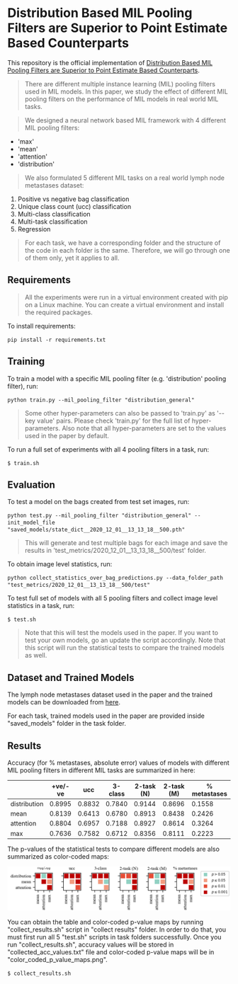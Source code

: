 # Distribution Based MIL Pooling Filters are Superior to Point Estimate Based Counterparts

This repository is the official implementation of [Distribution Based MIL Pooling Filters are Superior to Point Estimate Based Counterparts](https://paper_link). 

> There are different multiple instance learning (MIL) pooling filters used in MIL models. In this paper, we study the effect of different MIL pooling filters on the performance of MIL models in real world MIL tasks.

> We designed a neural network based MIL framework with 4 different MIL pooling filters:
* 'max'
* 'mean'
* 'attention'
* 'distribution'

> We also formulated 5 different MIL tasks on a real world lymph node metastases dataset:
1. Positive vs negative bag classification
2. Unique class count (ucc) classification
3. Multi-class classification
4. Multi-task classification
5. Regression

> For each task, we have a corresponding folder and the structure of the code in each folder is the same. Therefore, we will go through one of them only, yet it applies to all.

## Requirements

> All the experiments were run in a virtual environment created with pip on a Linux machine. You can create a virtual environment and install the required packages.

To install requirements:

```setup
pip install -r requirements.txt
```

## Training

To train a model with a specific MIL pooling filter (e.g. 'distribution' pooling filter), run:

```train
python train.py --mil_pooling_filter "distribution_general"
```

> Some other hyper-parameters can also be passed to 'train.py' as '--key value' pairs. Please check 'train.py' for the full list of hyper-parameters. Also note that all hyper-parameters are set to the values used in the paper by default.

To run a full set of experiments with all 4 pooling filters in a task, run:

```shell
$ train.sh
```

## Evaluation

To test a model on the bags created from test set images, run:

```test
python test.py --mil_pooling_filter "distribution_general" --init_model_file "saved_models/state_dict__2020_12_01__13_13_18__500.pth"
```
> This will generate and test multiple bags for each image and save the results in 'test_metrics/2020_12_01__13_13_18__500/test' folder.

To obtain image level statistics, run:

```
python collect_statistics_over_bag_predictions.py --data_folder_path "test_metrics/2020_12_01__13_13_18__500/test"
```

To test full set of models with all 5 pooling filters and collect image level statistics in a task, run:

```shell
$ test.sh
```
> Note that this will test the models used in the paper. If you want to test your own models, go an update the script accordingly. Note that this script will run the statistical tests to compare the trained models as well.

## Dataset and Trained Models

The lymph node metastases dataset used in the paper and the trained models can be downloaded from [here](https://bit.ly/mil_pooling_filters).

For each task, trained models used in the paper are provided inside "saved_models" folder in the task folder.

## Results

Accuracy (for % metastases, absolute error) values of models with different MIL pooling filters in different MIL tasks are summarized in here:

|              | +ve/-ve | ucc     | 3-class | 2-task (N) | 2-task (M) | % metastases |
|--------------|---------|---------|---------|------------|------------|--------------|
| distribution | 0.8995  | 0.8832  | 0.7840  | 0.9144     | 0.8696     | 0.1558       |
| mean         | 0.8139  | 0.6413  | 0.6780  | 0.8913     | 0.8438     | 0.2426       |
| attention    | 0.8804  | 0.6957  | 0.7188  | 0.8927     | 0.8614     | 0.3264       |
| max          | 0.7636  | 0.7582  | 0.6712  | 0.8356     | 0.8111     | 0.2223       |


The p-values of the statistical tests to compare different models are also summarized as color-coded maps:

![alt text](collect_results/color_coded_p_value_maps__paper.png)

You can obtain the table and color-coded p-value maps by running "collect_results.sh" script in "collect results" folder. In order to do that, you must first run all 5 "test.sh" scripts in task folders successfully. Once you run "collect_results.sh", accuracy values will be stored in "collected_acc_values.txt" file and color-coded p-value maps will be in "color_coded_p_value_maps.png".

```shell
$ collect_results.sh
```

